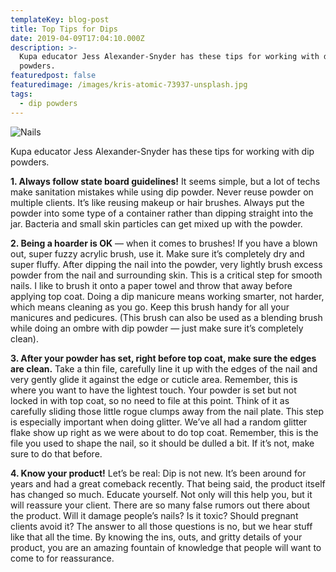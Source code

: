```yaml
---
templateKey: blog-post
title: Top Tips for Dips
date: 2019-04-09T17:04:10.000Z
description: >-
  Kupa educator Jess Alexander-Snyder has these tips for working with dip
  powders.
featuredpost: false
featuredimage: /images/kris-atomic-73937-unsplash.jpg
tags:
  - dip powders
---
```

![Nails](/images/kris-atomic-73937-unsplash.jpg "Nails")

Kupa educator Jess Alexander-Snyder has these tips for working with dip powders.

**1. Always follow state board guidelines!** It seems simple, but a lot of techs make sanitation mistakes while using dip powder. Never reuse powder on multiple clients. It’s like reusing makeup or hair brushes. Always put the powder into some type of a container rather than dipping straight into the jar. Bacteria and small skin particles can get mixed up with the powder.

**2. Being a hoarder is OK** — when it comes to brushes! If you have a blown out, super fuzzy acrylic brush, use it. Make sure it’s completely dry and super fluffy. After dipping the nail into the powder, very lightly brush excess powder from the nail and surrounding skin. This is a critical step for smooth nails. I like to brush it onto a paper towel and throw that away before applying top coat. Doing a dip manicure means working smarter, not harder, which means cleaning as you go. Keep this brush handy for all your manicures and pedicures. (This brush can also be used as a blending brush while doing an ombre with dip powder — just make sure it’s completely clean).

**3. After your powder has set, right before top coat, make sure the edges are clean.** Take a thin file, carefully line it up with the edges of the nail and very gently glide it against the edge or cuticle area. Remember, this is where you want to have the lightest touch. Your powder is set but not locked in with top coat, so no need to file at this point. Think of it as carefully sliding those little rogue clumps away from the nail plate. This step is especially important when doing glitter. We’ve all had a random glitter flake show up right as we were about to do top coat. Remember, this is the file you used to shape the nail, so it should be dulled a bit. If it’s not, make sure to do that before.

**4. Know your product!** Let’s be real: Dip is not new. It’s been around for years and had a great comeback recently. That being said, the product itself has changed so much. Educate yourself. Not only will this help you, but it will reassure your client. There are so many false rumors out there about the product. Will it damage people’s nails? Is it toxic? Should pregnant clients avoid it? The answer to all those questions is no, but we hear stuff like that all the time. By knowing the ins, outs, and gritty details of your product, you are an amazing fountain of knowledge that people will want to come to for reassurance.
